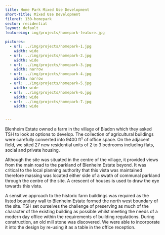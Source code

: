 ```yaml
---
title: Home Park Mixed Use Development
short-title: Mixed Use Development
fileref: 130-homepark
sector: residential
layout: default
featureimg: img/projects/homepark-feature.jpg

pictures:
  - url: ../img/projects/homepark-1.jpg
    width: wide
  - url: ../img/projects/homepark-2.jpg
    width: wide
  - url: ../img/projects/homepark-3.jpg
    width: narrow
  - url: ../img/projects/homepark-4.jpg
    width: narrow
  - url: ../img/projects/homepark-5.jpg
    width: wide
  - url: ../img/projects/homepark-6.jpg
    width: wide
  - url: ../img/projects/homepark-7.jpg
    width: wide


---
```


Blenheim Estate owned a farm in the village of Bladon which they asked TSH to look at options to develop.  The collection of agricultural buildings were carefully converted into 9400 ft² of office space.  On the adjacent field, we sited 27 new residential units of 2 to 3 bedrooms including flats, social and private housing.

Although the site was situated in the centre of the village, it provided views from the main road to the parkland of Blenheim Estate beyond.  It was critical to the local planning authority that this vista was maintained therefore massing was located either side of a swath of communal parkland through the centre of the site.  A crescent of houses is used to draw the eye towards this vista.

A sensitive approach to the historic farm buildings was required as the listed boundary wall to Blenheim Estate formed the north west boundary of the site.  TSH set ourselves the challenge of preserving as much of the character of the existing building as possible whilst meeting the needs of a modern day office within the requirements of building regulations.  During construction, an old mill stone was discovered.  We were able to incorporate it into the design by re-using it as a table in the office reception.
